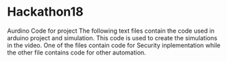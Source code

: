 # Hackathon18
Aurdino Code for project
The following text files contain the code used in arduino project and simulation. This code is used to create the simulations in the video.
One of the files contain code for Security inplementation while the other file contains code for other automation.

